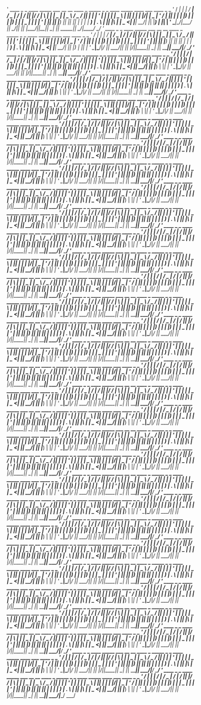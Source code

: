 '   ____ _   _ ____ _____ ___  __  __   ____  _  _____ _   _   ____  _____ ____   ___  ____  _   _ 
'  / ___| | | / ___|_   _/ _ \|  \/  | / ___|| |/ /_ _| \ | | |  _ \| ____|  _ \ / _ \/ ___|| | | |
' | |   | | | \___ \ | || | | | |\/| | \___ \| ' / | ||  \| | | |_) |  _| | |_) | | | \___ \| | | |
' | |___| |_| |___) || || |_| | |  | |  ___) | . \ | || |\  | |  _ <| |___|  __/| |_| |___) | |_| |
'  \____|\___/|____/ |_| \___/|_|  |_| |____/|_|\_\___|_| \_| |_| \_\_____|_|    \___/|____/ \___/ '   ____ _   _ ____ _____ ___  __  __   ____  _  _____ _   _   ____  _____ ____   ___  ____  _   _ 
'  / ___| | | / ___|_   _/ _ \|  \/  | / ___|| |/ /_ _| \ | | |  _ \| ____|  _ \ / _ \/ ___|| | | |
' | |   | | | \___ \ | || | | | |\/| | \___ \| ' / | ||  \| | | |_) |  _| | |_) | | | \___ \| | | |
' | |___| |_| |___) || || |_| | |  | |  ___) | . \ | || |\  | |  _ <| |___|  __/| |_| |___) | |_| |
'  \____|\___/|____/ |_| \___/|_|  |_| |____/|_|\_\___|_| \_| |_| \_\_____|_|    \___/|____/ \___/ '   ____ _   _ ____ _____ ___  __  __   ____  _  _____ _   _   ____  _____ ____   ___  ____  _   _ 
'  / ___| | | / ___|_   _/ _ \|  \/  | / ___|| |/ /_ _| \ | | |  _ \| ____|  _ \ / _ \/ ___|| | | |
' | |   | | | \___ \ | || | | | |\/| | \___ \| ' / | ||  \| | | |_) |  _| | |_) | | | \___ \| | | |
' | |___| |_| |___) || || |_| | |  | |  ___) | . \ | || |\  | |  _ <| |___|  __/| |_| |___) | |_| |
'  \____|\___/|____/ |_| \___/|_|  |_| |____/|_|\_\___|_| \_| |_| \_\_____|_|    \___/|____/ \___/ '   ____ _   _ ____ _____ ___  __  __   ____  _  _____ _   _   ____  _____ ____   ___  ____  _   _ 
'  / ___| | | / ___|_   _/ _ \|  \/  | / ___|| |/ /_ _| \ | | |  _ \| ____|  _ \ / _ \/ ___|| | | |
' | |   | | | \___ \ | || | | | |\/| | \___ \| ' / | ||  \| | | |_) |  _| | |_) | | | \___ \| | | |
' | |___| |_| |___) || || |_| | |  | |  ___) | . \ | || |\  | |  _ <| |___|  __/| |_| |___) | |_| |
'  \____|\___/|____/ |_| \___/|_|  |_| |____/|_|\_\___|_| \_| |_| \_\_____|_|    \___/|____/ \___/ '   ____ _   _ ____ _____ ___  __  __   ____  _  _____ _   _   ____  _____ ____   ___  ____  _   _ 
'  / ___| | | / ___|_   _/ _ \|  \/  | / ___|| |/ /_ _| \ | | |  _ \| ____|  _ \ / _ \/ ___|| | | |
' | |   | | | \___ \ | || | | | |\/| | \___ \| ' / | ||  \| | | |_) |  _| | |_) | | | \___ \| | | |
' | |___| |_| |___) || || |_| | |  | |  ___) | . \ | || |\  | |  _ <| |___|  __/| |_| |___) | |_| |
'  \____|\___/|____/ |_| \___/|_|  |_| |____/|_|\_\___|_| \_| |_| \_\_____|_|    \___/|____/ \___/ '   ____ _   _ ____ _____ ___  __  __   ____  _  _____ _   _   ____  _____ ____   ___  ____  _   _ 
'  / ___| | | / ___|_   _/ _ \|  \/  | / ___|| |/ /_ _| \ | | |  _ \| ____|  _ \ / _ \/ ___|| | | |
' | |   | | | \___ \ | || | | | |\/| | \___ \| ' / | ||  \| | | |_) |  _| | |_) | | | \___ \| | | |
' | |___| |_| |___) || || |_| | |  | |  ___) | . \ | || |\  | |  _ <| |___|  __/| |_| |___) | |_| |
'  \____|\___/|____/ |_| \___/|_|  |_| |____/|_|\_\___|_| \_| |_| \_\_____|_|    \___/|____/ \___/ '   ____ _   _ ____ _____ ___  __  __   ____  _  _____ _   _   ____  _____ ____   ___  ____  _   _ 
'  / ___| | | / ___|_   _/ _ \|  \/  | / ___|| |/ /_ _| \ | | |  _ \| ____|  _ \ / _ \/ ___|| | | |
' | |   | | | \___ \ | || | | | |\/| | \___ \| ' / | ||  \| | | |_) |  _| | |_) | | | \___ \| | | |
' | |___| |_| |___) || || |_| | |  | |  ___) | . \ | || |\  | |  _ <| |___|  __/| |_| |___) | |_| |
'  \____|\___/|____/ |_| \___/|_|  |_| |____/|_|\_\___|_| \_| |_| \_\_____|_|    \___/|____/ \___/ '   ____ _   _ ____ _____ ___  __  __   ____  _  _____ _   _   ____  _____ ____   ___  ____  _   _ 
'  / ___| | | / ___|_   _/ _ \|  \/  | / ___|| |/ /_ _| \ | | |  _ \| ____|  _ \ / _ \/ ___|| | | |
' | |   | | | \___ \ | || | | | |\/| | \___ \| ' / | ||  \| | | |_) |  _| | |_) | | | \___ \| | | |
' | |___| |_| |___) || || |_| | |  | |  ___) | . \ | || |\  | |  _ <| |___|  __/| |_| |___) | |_| |
'  \____|\___/|____/ |_| \___/|_|  |_| |____/|_|\_\___|_| \_| |_| \_\_____|_|    \___/|____/ \___/ '   ____ _   _ ____ _____ ___  __  __   ____  _  _____ _   _   ____  _____ ____   ___  ____  _   _ 
'  / ___| | | / ___|_   _/ _ \|  \/  | / ___|| |/ /_ _| \ | | |  _ \| ____|  _ \ / _ \/ ___|| | | |
' | |   | | | \___ \ | || | | | |\/| | \___ \| ' / | ||  \| | | |_) |  _| | |_) | | | \___ \| | | |
' | |___| |_| |___) || || |_| | |  | |  ___) | . \ | || |\  | |  _ <| |___|  __/| |_| |___) | |_| |
'  \____|\___/|____/ |_| \___/|_|  |_| |____/|_|\_\___|_| \_| |_| \_\_____|_|    \___/|____/ \___/ '   ____ _   _ ____ _____ ___  __  __   ____  _  _____ _   _   ____  _____ ____   ___  ____  _   _ 
'  / ___| | | / ___|_   _/ _ \|  \/  | / ___|| |/ /_ _| \ | | |  _ \| ____|  _ \ / _ \/ ___|| | | |
' | |   | | | \___ \ | || | | | |\/| | \___ \| ' / | ||  \| | | |_) |  _| | |_) | | | \___ \| | | |
' | |___| |_| |___) || || |_| | |  | |  ___) | . \ | || |\  | |  _ <| |___|  __/| |_| |___) | |_| |
'  \____|\___/|____/ |_| \___/|_|  |_| |____/|_|\_\___|_| \_| |_| \_\_____|_|    \___/|____/ \___/ '   ____ _   _ ____ _____ ___  __  __   ____  _  _____ _   _   ____  _____ ____   ___  ____  _   _ 
'  / ___| | | / ___|_   _/ _ \|  \/  | / ___|| |/ /_ _| \ | | |  _ \| ____|  _ \ / _ \/ ___|| | | |
' | |   | | | \___ \ | || | | | |\/| | \___ \| ' / | ||  \| | | |_) |  _| | |_) | | | \___ \| | | |
' | |___| |_| |___) || || |_| | |  | |  ___) | . \ | || |\  | |  _ <| |___|  __/| |_| |___) | |_| |
'  \____|\___/|____/ |_| \___/|_|  |_| |____/|_|\_\___|_| \_| |_| \_\_____|_|    \___/|____/ \___/ '   ____ _   _ ____ _____ ___  __  __   ____  _  _____ _   _   ____  _____ ____   ___  ____  _   _ 
'  / ___| | | / ___|_   _/ _ \|  \/  | / ___|| |/ /_ _| \ | | |  _ \| ____|  _ \ / _ \/ ___|| | | |
' | |   | | | \___ \ | || | | | |\/| | \___ \| ' / | ||  \| | | |_) |  _| | |_) | | | \___ \| | | |
' | |___| |_| |___) || || |_| | |  | |  ___) | . \ | || |\  | |  _ <| |___|  __/| |_| |___) | |_| |
'  \____|\___/|____/ |_| \___/|_|  |_| |____/|_|\_\___|_| \_| |_| \_\_____|_|    \___/|____/ \___/ '   ____ _   _ ____ _____ ___  __  __   ____  _  _____ _   _   ____  _____ ____   ___  ____  _   _ 
'  / ___| | | / ___|_   _/ _ \|  \/  | / ___|| |/ /_ _| \ | | |  _ \| ____|  _ \ / _ \/ ___|| | | |
' | |   | | | \___ \ | || | | | |\/| | \___ \| ' / | ||  \| | | |_) |  _| | |_) | | | \___ \| | | |
' | |___| |_| |___) || || |_| | |  | |  ___) | . \ | || |\  | |  _ <| |___|  __/| |_| |___) | |_| |
'  \____|\___/|____/ |_| \___/|_|  |_| |____/|_|\_\___|_| \_| |_| \_\_____|_|    \___/|____/ \___/ '   ____ _   _ ____ _____ ___  __  __   ____  _  _____ _   _   ____  _____ ____   ___  ____  _   _ 
'  / ___| | | / ___|_   _/ _ \|  \/  | / ___|| |/ /_ _| \ | | |  _ \| ____|  _ \ / _ \/ ___|| | | |
' | |   | | | \___ \ | || | | | |\/| | \___ \| ' / | ||  \| | | |_) |  _| | |_) | | | \___ \| | | |
' | |___| |_| |___) || || |_| | |  | |  ___) | . \ | || |\  | |  _ <| |___|  __/| |_| |___) | |_| |
'  \____|\___/|____/ |_| \___/|_|  |_| |____/|_|\_\___|_| \_| |_| \_\_____|_|    \___/|____/ \___/ '   ____ _   _ ____ _____ ___  __  __   ____  _  _____ _   _   ____  _____ ____   ___  ____  _   _ 
'  / ___| | | / ___|_   _/ _ \|  \/  | / ___|| |/ /_ _| \ | | |  _ \| ____|  _ \ / _ \/ ___|| | | |
' | |   | | | \___ \ | || | | | |\/| | \___ \| ' / | ||  \| | | |_) |  _| | |_) | | | \___ \| | | |
' | |___| |_| |___) || || |_| | |  | |  ___) | . \ | || |\  | |  _ <| |___|  __/| |_| |___) | |_| |
'  \____|\___/|____/ |_| \___/|_|  |_| |____/|_|\_\___|_| \_| |_| \_\_____|_|    \___/|____/ \___/ '   ____ _   _ ____ _____ ___  __  __   ____  _  _____ _   _   ____  _____ ____   ___  ____  _   _ 
'  / ___| | | / ___|_   _/ _ \|  \/  | / ___|| |/ /_ _| \ | | |  _ \| ____|  _ \ / _ \/ ___|| | | |
' | |   | | | \___ \ | || | | | |\/| | \___ \| ' / | ||  \| | | |_) |  _| | |_) | | | \___ \| | | |
' | |___| |_| |___) || || |_| | |  | |  ___) | . \ | || |\  | |  _ <| |___|  __/| |_| |___) | |_| |
'  \____|\___/|____/ |_| \___/|_|  |_| |____/|_|\_\___|_| \_| |_| \_\_____|_|    \___/|____/ \___/ '   ____ _   _ ____ _____ ___  __  __   ____  _  _____ _   _   ____  _____ ____   ___  ____  _   _ 
'  / ___| | | / ___|_   _/ _ \|  \/  | / ___|| |/ /_ _| \ | | |  _ \| ____|  _ \ / _ \/ ___|| | | |
' | |   | | | \___ \ | || | | | |\/| | \___ \| ' / | ||  \| | | |_) |  _| | |_) | | | \___ \| | | |
' | |___| |_| |___) || || |_| | |  | |  ___) | . \ | || |\  | |  _ <| |___|  __/| |_| |___) | |_| |
'  \____|\___/|____/ |_| \___/|_|  |_| |____/|_|\_\___|_| \_| |_| \_\_____|_|    \___/|____/ \___/ '   ____ _   _ ____ _____ ___  __  __   ____  _  _____ _   _   ____  _____ ____   ___  ____  _   _ 
'  / ___| | | / ___|_   _/ _ \|  \/  | / ___|| |/ /_ _| \ | | |  _ \| ____|  _ \ / _ \/ ___|| | | |
' | |   | | | \___ \ | || | | | |\/| | \___ \| ' / | ||  \| | | |_) |  _| | |_) | | | \___ \| | | |
' | |___| |_| |___) || || |_| | |  | |  ___) | . \ | || |\  | |  _ <| |___|  __/| |_| |___) | |_| |
'  \____|\___/|____/ |_| \___/|_|  |_| |____/|_|\_\___|_| \_| |_| \_\_____|_|    \___/|____/ \___/ '   ____ _   _ ____ _____ ___  __  __   ____  _  _____ _   _   ____  _____ ____   ___  ____  _   _ 
'  / ___| | | / ___|_   _/ _ \|  \/  | / ___|| |/ /_ _| \ | | |  _ \| ____|  _ \ / _ \/ ___|| | | |
' | |   | | | \___ \ | || | | | |\/| | \___ \| ' / | ||  \| | | |_) |  _| | |_) | | | \___ \| | | |
' | |___| |_| |___) || || |_| | |  | |  ___) | . \ | || |\  | |  _ <| |___|  __/| |_| |___) | |_| |
'  \____|\___/|____/ |_| \___/|_|  |_| |____/|_|\_\___|_| \_| |_| \_\_____|_|    \___/|____/ \___/ '   ____ _   _ ____ _____ ___  __  __   ____  _  _____ _   _   ____  _____ ____   ___  ____  _   _ 
'  / ___| | | / ___|_   _/ _ \|  \/  | / ___|| |/ /_ _| \ | | |  _ \| ____|  _ \ / _ \/ ___|| | | |
' | |   | | | \___ \ | || | | | |\/| | \___ \| ' / | ||  \| | | |_) |  _| | |_) | | | \___ \| | | |
' | |___| |_| |___) || || |_| | |  | |  ___) | . \ | || |\  | |  _ <| |___|  __/| |_| |___) | |_| |
'  \____|\___/|____/ |_| \___/|_|  |_| |____/|_|\_\___|_| \_| |_| \_\_____|_|    \___/|____/ \___/ '   ____ _   _ ____ _____ ___  __  __   ____  _  _____ _   _   ____  _____ ____   ___  ____  _   _ 
'  / ___| | | / ___|_   _/ _ \|  \/  | / ___|| |/ /_ _| \ | | |  _ \| ____|  _ \ / _ \/ ___|| | | |
' | |   | | | \___ \ | || | | | |\/| | \___ \| ' / | ||  \| | | |_) |  _| | |_) | | | \___ \| | | |
' | |___| |_| |___) || || |_| | |  | |  ___) | . \ | || |\  | |  _ <| |___|  __/| |_| |___) | |_| |
'  \____|\___/|____/ |_| \___/|_|  |_| |____/|_|\_\___|_| \_| |_| \_\_____|_|    \___/|____/ \___/ '   ____ _   _ ____ _____ ___  __  __   ____  _  _____ _   _   ____  _____ ____   ___  ____  _   _ 
'  / ___| | | / ___|_   _/ _ \|  \/  | / ___|| |/ /_ _| \ | | |  _ \| ____|  _ \ / _ \/ ___|| | | |
' | |   | | | \___ \ | || | | | |\/| | \___ \| ' / | ||  \| | | |_) |  _| | |_) | | | \___ \| | | |
' | |___| |_| |___) || || |_| | |  | |  ___) | . \ | || |\  | |  _ <| |___|  __/| |_| |___) | |_| |
'  \____|\___/|____/ |_| \___/|_|  |_| |____/|_|\_\___|_| \_| |_| \_\_____|_|    \___/|____/ \___/ '   ____ _   _ ____ _____ ___  __  __   ____  _  _____ _   _   ____  _____ ____   ___  ____  _   _ 
'  / ___| | | / ___|_   _/ _ \|  \/  | / ___|| |/ /_ _| \ | | |  _ \| ____|  _ \ / _ \/ ___|| | | |
' | |   | | | \___ \ | || | | | |\/| | \___ \| ' / | ||  \| | | |_) |  _| | |_) | | | \___ \| | | |
' | |___| |_| |___) || || |_| | |  | |  ___) | . \ | || |\  | |  _ <| |___|  __/| |_| |___) | |_| |
'  \____|\___/|____/ |_| \___/|_|  |_| |____/|_|\_\___|_| \_| |_| \_\_____|_|    \___/|____/ \___/ '   ____ _   _ ____ _____ ___  __  __   ____  _  _____ _   _   ____  _____ ____   ___  ____  _   _ 
'  / ___| | | / ___|_   _/ _ \|  \/  | / ___|| |/ /_ _| \ | | |  _ \| ____|  _ \ / _ \/ ___|| | | |
' | |   | | | \___ \ | || | | | |\/| | \___ \| ' / | ||  \| | | |_) |  _| | |_) | | | \___ \| | | |
' | |___| |_| |___) || || |_| | |  | |  ___) | . \ | || |\  | |  _ <| |___|  __/| |_| |___) | |_| |
'  \____|\___/|____/ |_| \___/|_|  |_| |____/|_|\_\___|_| \_| |_| \_\_____|_|    \___/|____/ \___/ '   ____ _   _ ____ _____ ___  __  __   ____  _  _____ _   _   ____  _____ ____   ___  ____  _   _ 
'  / ___| | | / ___|_   _/ _ \|  \/  | / ___|| |/ /_ _| \ | | |  _ \| ____|  _ \ / _ \/ ___|| | | |
' | |   | | | \___ \ | || | | | |\/| | \___ \| ' / | ||  \| | | |_) |  _| | |_) | | | \___ \| | | |
' | |___| |_| |___) || || |_| | |  | |  ___) | . \ | || |\  | |  _ <| |___|  __/| |_| |___) | |_| |
'  \____|\___/|____/ |_| \___/|_|  |_| |____/|_|\_\___|_| \_| |_| \_\_____|_|    \___/|____/ \___/ '   ____ _   _ ____ _____ ___  __  __   ____  _  _____ _   _   ____  _____ ____   ___  ____  _   _ 
'  / ___| | | / ___|_   _/ _ \|  \/  | / ___|| |/ /_ _| \ | | |  _ \| ____|  _ \ / _ \/ ___|| | | |
' | |   | | | \___ \ | || | | | |\/| | \___ \| ' / | ||  \| | | |_) |  _| | |_) | | | \___ \| | | |
' | |___| |_| |___) || || |_| | |  | |  ___) | . \ | || |\  | |  _ <| |___|  __/| |_| |___) | |_| |
'  \____|\___/|____/ |_| \___/|_|  |_| |____/|_|\_\___|_| \_| |_| \_\_____|_|    \___/|____/ \___/ '   ____ _   _ ____ _____ ___  __  __   ____  _  _____ _   _   ____  _____ ____   ___  ____  _   _ 
'  / ___| | | / ___|_   _/ _ \|  \/  | / ___|| |/ /_ _| \ | | |  _ \| ____|  _ \ / _ \/ ___|| | | |
' | |   | | | \___ \ | || | | | |\/| | \___ \| ' / | ||  \| | | |_) |  _| | |_) | | | \___ \| | | |
' | |___| |_| |___) || || |_| | |  | |  ___) | . \ | || |\  | |  _ <| |___|  __/| |_| |___) | |_| |
'  \____|\___/|____/ |_| \___/|_|  |_| |____/|_|\_\___|_| \_| |_| \_\_____|_|    \___/|____/ \___/ '   ____ _   _ ____ _____ ___  __  __   ____  _  _____ _   _   ____  _____ ____   ___  ____  _   _ 
'  / ___| | | / ___|_   _/ _ \|  \/  | / ___|| |/ /_ _| \ | | |  _ \| ____|  _ \ / _ \/ ___|| | | |
' | |   | | | \___ \ | || | | | |\/| | \___ \| ' / | ||  \| | | |_) |  _| | |_) | | | \___ \| | | |
' | |___| |_| |___) || || |_| | |  | |  ___) | . \ | || |\  | |  _ <| |___|  __/| |_| |___) | |_| |
'  \____|\___/|____/ |_| \___/|_|  |_| |____/|_|\_\___|_| \_| |_| \_\_____|_|    \___/|____/ \___/ '   ____ _   _ ____ _____ ___  __  __   ____  _  _____ _   _   ____  _____ ____   ___  ____  _   _ 
'  / ___| | | / ___|_   _/ _ \|  \/  | / ___|| |/ /_ _| \ | | |  _ \| ____|  _ \ / _ \/ ___|| | | |
' | |   | | | \___ \ | || | | | |\/| | \___ \| ' / | ||  \| | | |_) |  _| | |_) | | | \___ \| | | |
' | |___| |_| |___) || || |_| | |  | |  ___) | . \ | || |\  | |  _ <| |___|  __/| |_| |___) | |_| |
'  \____|\___/|____/ |_| \___/|_|  |_| |____/|_|\_\___|_| \_| |_| \_\_____|_|    \___/|____/ \___/ '   ____ _   _ ____ _____ ___  __  __   ____  _  _____ _   _   ____  _____ ____   ___  ____  _   _ 
'  / ___| | | / ___|_   _/ _ \|  \/  | / ___|| |/ /_ _| \ | | |  _ \| ____|  _ \ / _ \/ ___|| | | |
' | |   | | | \___ \ | || | | | |\/| | \___ \| ' / | ||  \| | | |_) |  _| | |_) | | | \___ \| | | |
' | |___| |_| |___) || || |_| | |  | |  ___) | . \ | || |\  | |  _ <| |___|  __/| |_| |___) | |_| |
'  \____|\___/|____/ |_| \___/|_|  |_| |____/|_|\_\___|_| \_| |_| \_\_____|_|    \___/|____/ \___/ '   ____ _   _ ____ _____ ___  __  __   ____  _  _____ _   _   ____  _____ ____   ___  ____  _   _ 
'  / ___| | | / ___|_   _/ _ \|  \/  | / ___|| |/ /_ _| \ | | |  _ \| ____|  _ \ / _ \/ ___|| | | |
' | |   | | | \___ \ | || | | | |\/| | \___ \| ' / | ||  \| | | |_) |  _| | |_) | | | \___ \| | | |
' | |___| |_| |___) || || |_| | |  | |  ___) | . \ | || |\  | |  _ <| |___|  __/| |_| |___) | |_| |
'  \____|\___/|____/ |_| \___/|_|  |_| |____/|_|\_\___|_| \_| |_| \_\_____|_|    \___/|____/ \___/ 
